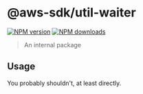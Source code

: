 # @aws-sdk/util-waiter

[![NPM version](https://img.shields.io/npm/v/@aws-sdk/util-waiter/latest.svg)](https://www.npmjs.com/package/@aws-sdk/util-waiter)
[![NPM downloads](https://img.shields.io/npm/dm/@aws-sdk/util-waiter.svg)](https://www.npmjs.com/package/@aws-sdk/util-waiter)

> An internal package

## Usage

You probably shouldn't, at least directly.
